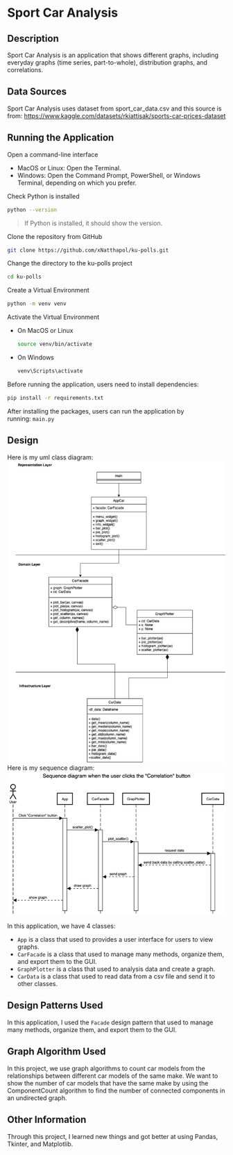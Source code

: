 # Sport Car Analysis

## Description

Sport Car Analysis is an application that shows different graphs, including
everyday graphs (time series, part-to-whole), distribution graphs, and
correlations.

## Data Sources

Sport Car Analysis uses dataset from sport_car_data.csv and this source is
from: https://www.kaggle.com/datasets/rkiattisak/sports-car-prices-dataset

## Running the Application

Open a command-line interface
  - MacOS or Linux: Open the Terminal.
  - Windows: Open the Command Prompt, PowerShell, or Windows Terminal, depending on which you prefer.

Check Python is installed
  ```bash
  python --version
  ```
  > If Python is installed, it should show the version.

Clone the repository from GitHub
  ```bash
  git clone https://github.com/xNatthapol/ku-polls.git
  ```

Change the directory to the ku-polls project
  ```bash
  cd ku-polls
  ```

Create a Virtual Environment
  ```bash
  python -m venv venv
  ```

Activate the Virtual Environment
- On MacOS or Linux
    ```bash
    source venv/bin/activate
    ```
- On Windows
    ```cmd
    venv\Scripts\activate
    ```

Before running the application, users need to install dependencies:

```bash
pip install -r requirements.txt
```

After installing the packages, users can run the application by  
running: ```main.py```

## Design

Here is my uml class diagram:
![img.png](uml_sport_car.jpg)
Here is my sequence diagram:
![img.png](sequence_diagram_sport_car.png)

In this application, we have 4 classes:

- ```App``` is a class that used to provides a user interface for users to view
  graphs.
- ```CarFacade``` is a class that used to manage many methods, organize them,
  and export them to the GUI.
- ```GraphPlotter``` is a class that used to analysis data and create a graph.
- ```CarData``` is a class that used to read data from a csv file and send it
  to other classes.

## Design Patterns Used

In this application, I used the ```Facade``` design pattern that used to manage
many
methods, organize them, and export them to the GUI.

## Graph Algorithm Used

In this project, we use graph algorithms to count car models from the
relationships between different car models of the same make. We want to show
the number of car models that have the same make by using the ComponentCount
algorithm to find the number of connected components in an undirected graph.

## Other Information

Through this project, I learned new things and got better at using Pandas,
Tkinter, and Matplotlib.
